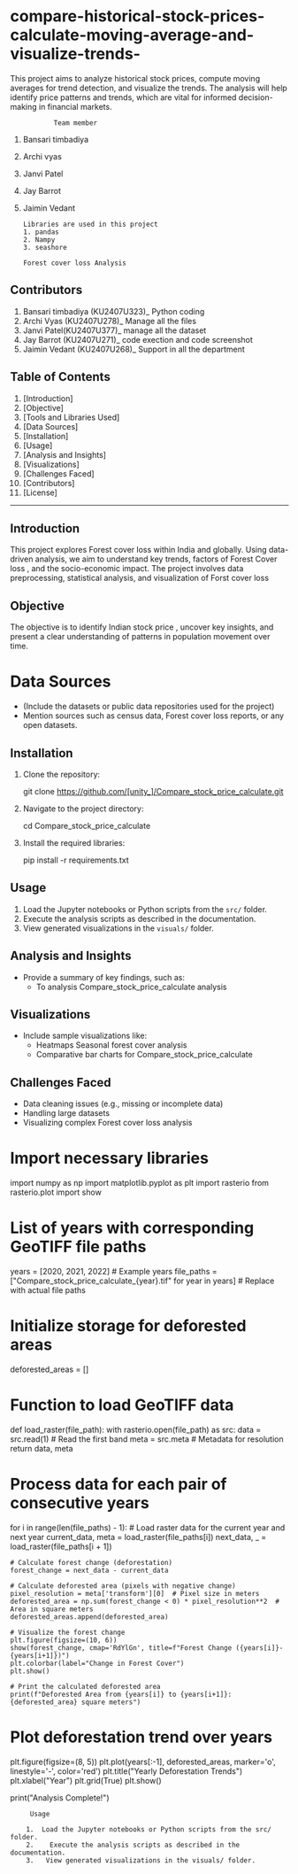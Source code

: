# compare-historical-stock-prices-calculate-moving-average-and-visualize-trends-
This project aims to analyze historical stock prices, compute moving averages for trend detection, and visualize the trends. The analysis will help identify price patterns and trends, which are vital for informed decision-making in financial markets. 

               Team member 
1. Bansari timbadiya 
2. Archi vyas 
3. Janvi Patel
4. Jay Barrot
5. Jaimin Vedant 


       Libraries are used in this project 
       1. pandas 
       2. Nampy 
       3. seashore 

       Forest cover loss Analysis 

## Contributors
1.  Bansari timbadiya (KU2407U323)_ Python coding 
2.  Archi Vyas (KU2407U278)_ Manage all the files 
3.  Janvi Patel(KU2407U377)_ manage all the dataset 
4.  Jay Barrot (KU2407U271)_ code exection and code screenshot 
5.  Jaimin Vedant (KU2407U268)_ Support in all the department 

  

## Table of Contents
1. [Introduction]
2. [Objective]
3. [Tools and Libraries Used]
4. [Data Sources]
5. [Installation]
6. [Usage]
7. [Analysis and Insights]
8. [Visualizations]
9. [Challenges Faced]
10. [Contributors]
11. [License]

---

## Introduction
This project explores Forest cover loss  within India and globally. Using data-driven analysis, we aim to understand key trends, factors of Forest Cover loss , and the socio-economic impact. The project involves data preprocessing, statistical analysis, and visualization of Forst cover loss 

## Objective
The objective is to identify Indian stock price  , uncover key insights, and present a clear understanding of patterns in population movement over time. 


# Data Sources
- (Include the datasets or public data repositories used for the project)
- Mention sources such as census data, Forest cover loss  reports, or any open datasets.

## Installation
1. Clone the repository:

   git clone https://github.com/[unity_]/Compare_stock_price_calculate.git 

2. Navigate to the project directory:

   cd Compare_stock_price_calculate
   

3. Install the required libraries:

   pip install -r requirements.txt


## Usage
1. Load the Jupyter notebooks or Python scripts from the `src/` folder.
2. Execute the analysis scripts as described in the documentation.
3. View generated visualizations in the `visuals/` folder.

## Analysis and Insights
- Provide a summary of key findings, such as:
  - To analysis Compare_stock_price_calculate analysis 
  
  

## Visualizations
- Include sample visualizations like:
  - Heatmaps Seasonal forest cover analysis 
  - Comparative bar charts for Compare_stock_price_calculate   

## Challenges Faced
- Data cleaning issues (e.g., missing or incomplete data) 
- Handling large datasets
- Visualizing complex Forest cover  loss analysis 


# Import necessary libraries
import numpy as np
import matplotlib.pyplot as plt
import rasterio
from rasterio.plot import show

# List of years with corresponding GeoTIFF file paths
years = [2020, 2021, 2022]  # Example years
file_paths = ["Compare_stock_price_calculate_{year}.tif" for year in years]  # Replace with actual file paths

# Initialize storage for deforested areas
deforested_areas = []

# Function to load GeoTIFF data
def load_raster(file_path):
    with rasterio.open(file_path) as src:
        data = src.read(1)  # Read the first band
        meta = src.meta  # Metadata for resolution
    return data, meta

# Process data for each pair of consecutive years
for i in range(len(file_paths) - 1):
    # Load raster data for the current year and next year
    current_data, meta = load_raster(file_paths[i])
    next_data, _ = load_raster(file_paths[i + 1])

    # Calculate forest change (deforestation)
    forest_change = next_data - current_data

    # Calculate deforested area (pixels with negative change)
    pixel_resolution = meta['transform'][0]  # Pixel size in meters
    deforested_area = np.sum(forest_change < 0) * pixel_resolution**2  # Area in square meters
    deforested_areas.append(deforested_area)

    # Visualize the forest change
    plt.figure(figsize=(10, 6))
    show(forest_change, cmap='RdYlGn', title=f"Forest Change ({years[i]}-{years[i+1]})")
    plt.colorbar(label="Change in Forest Cover")
    plt.show()

    # Print the calculated deforested area
    print(f"Deforested Area from {years[i]} to {years[i+1]}: {deforested_area} square meters")

# Plot deforestation trend over years
plt.figure(figsize=(8, 5))
plt.plot(years[:-1], deforested_areas, marker='o', linestyle='-', color='red')
plt.title("Yearly Deforestation Trends")
plt.xlabel("Year")
plt.grid(True)
plt.show()

print("Analysis Complete!")

         Usage

        1.  Load the Jupyter notebooks or Python scripts from the src/ folder.
        2.    Execute the analysis scripts as described in the documentation.
        3.   View generated visualizations in the visuals/ folder. 

         
